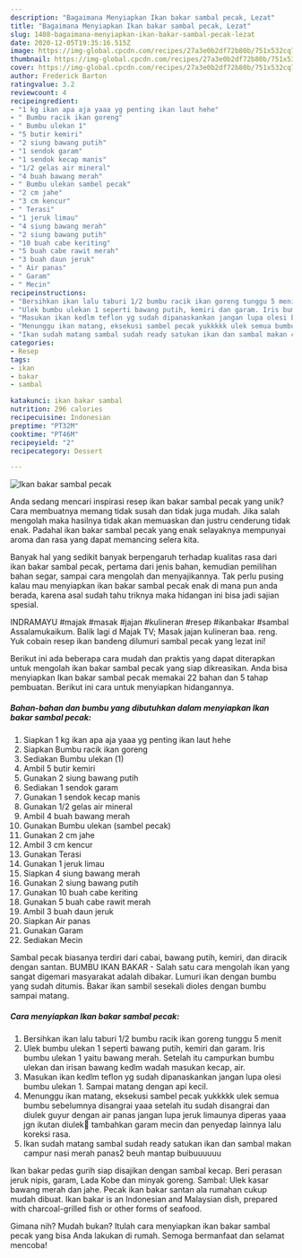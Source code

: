 ```yaml
---
description: "Bagaimana Menyiapkan Ikan bakar sambal pecak, Lezat"
title: "Bagaimana Menyiapkan Ikan bakar sambal pecak, Lezat"
slug: 1408-bagaimana-menyiapkan-ikan-bakar-sambal-pecak-lezat
date: 2020-12-05T19:35:16.515Z
image: https://img-global.cpcdn.com/recipes/27a3e0b2df72b80b/751x532cq70/ikan-bakar-sambal-pecak-foto-resep-utama.jpg
thumbnail: https://img-global.cpcdn.com/recipes/27a3e0b2df72b80b/751x532cq70/ikan-bakar-sambal-pecak-foto-resep-utama.jpg
cover: https://img-global.cpcdn.com/recipes/27a3e0b2df72b80b/751x532cq70/ikan-bakar-sambal-pecak-foto-resep-utama.jpg
author: Frederick Barton
ratingvalue: 3.2
reviewcount: 4
recipeingredient:
- "1 kg ikan apa aja yaaa yg penting ikan laut hehe"
- " Bumbu racik ikan goreng"
- " Bumbu ulekan 1"
- "5 butir kemiri"
- "2 siung bawang putih"
- "1 sendok garam"
- "1 sendok kecap manis"
- "1/2 gelas air mineral"
- "4 buah bawang merah"
- " Bumbu ulekan sambel pecak"
- "2 cm jahe"
- "3 cm kencur"
- " Terasi"
- "1 jeruk limau"
- "4 siung bawang merah"
- "2 siung bawang putih"
- "10 buah cabe keriting"
- "5 buah cabe rawit merah"
- "3 buah daun jeruk"
- " Air panas"
- " Garam"
- " Mecin"
recipeinstructions:
- "Bersihkan ikan lalu taburi 1/2 bumbu racik ikan goreng tunggu 5 menit"
- "Ulek bumbu ulekan 1 seperti bawang putih, kemiri dan garam. Iris bumbu ulekan 1 yaitu bawang merah. Setelah itu campurkan bumbu ulekan dan irisan bawang kedlm wadah masukan kecap, air."
- "Masukan ikan kedlm teflon yg sudah dipanaskankan jangan lupa olesi bumbu ulekan 1. Sampai matang dengan api kecil."
- "Menunggu ikan matang, eksekusi sambel pecak yukkkkk ulek semua bumbu sebelumnya disangrai yaaa setelah itu sudah disangrai dan diulek guyur dengan air panas jangan lupa jeruk limaunya diperas yaaa jgn ikutan diulek🤣 tambahkan garam mecin dan penyedap lainnya lalu koreksi rasa."
- "Ikan sudah matang sambal sudah ready satukan ikan dan sambal makan campur nasi merah panas2 beuh mantap buibuuuuuu"
categories:
- Resep
tags:
- ikan
- bakar
- sambal

katakunci: ikan bakar sambal 
nutrition: 296 calories
recipecuisine: Indonesian
preptime: "PT32M"
cooktime: "PT46M"
recipeyield: "2"
recipecategory: Dessert

---
```



![Ikan bakar sambal pecak](https://img-global.cpcdn.com/recipes/27a3e0b2df72b80b/751x532cq70/ikan-bakar-sambal-pecak-foto-resep-utama.jpg)

Anda sedang mencari inspirasi resep ikan bakar sambal pecak yang unik? Cara membuatnya memang tidak susah dan tidak juga mudah. Jika salah mengolah maka hasilnya tidak akan memuaskan dan justru cenderung tidak enak. Padahal ikan bakar sambal pecak yang enak selayaknya mempunyai aroma dan rasa yang dapat memancing selera kita.

Banyak hal yang sedikit banyak berpengaruh terhadap kualitas rasa dari ikan bakar sambal pecak, pertama dari jenis bahan, kemudian pemilihan bahan segar, sampai cara mengolah dan menyajikannya. Tak perlu pusing kalau mau menyiapkan ikan bakar sambal pecak enak di mana pun anda berada, karena asal sudah tahu triknya maka hidangan ini bisa jadi sajian spesial.

INDRAMAYU #majak #masak #jajan #kulineran #resep #ikanbakar #sambal Assalamukaikum. Balik lagi d Majak TV; Masak jajan kulineran baa. reng. Yuk cobain resep ikan bandeng dilumuri sambal pecak yang lezat ini!


Berikut ini ada beberapa cara mudah dan praktis yang dapat diterapkan untuk mengolah ikan bakar sambal pecak yang siap dikreasikan. Anda bisa menyiapkan Ikan bakar sambal pecak memakai 22 bahan dan 5 tahap pembuatan. Berikut ini cara untuk menyiapkan hidangannya.

<!--inarticleads1-->

##### Bahan-bahan dan bumbu yang dibutuhkan dalam menyiapkan Ikan bakar sambal pecak:

1. Siapkan 1 kg ikan apa aja yaaa yg penting ikan laut hehe
1. Siapkan  Bumbu racik ikan goreng
1. Sediakan  Bumbu ulekan (1)
1. Ambil 5 butir kemiri
1. Gunakan 2 siung bawang putih
1. Sediakan 1 sendok garam
1. Gunakan 1 sendok kecap manis
1. Gunakan 1/2 gelas air mineral
1. Ambil 4 buah bawang merah
1. Gunakan  Bumbu ulekan (sambel pecak)
1. Gunakan 2 cm jahe
1. Ambil 3 cm kencur
1. Gunakan  Terasi
1. Gunakan 1 jeruk limau
1. Siapkan 4 siung bawang merah
1. Gunakan 2 siung bawang putih
1. Gunakan 10 buah cabe keriting
1. Gunakan 5 buah cabe rawit merah
1. Ambil 3 buah daun jeruk
1. Siapkan  Air panas
1. Gunakan  Garam
1. Sediakan  Mecin


Sambal pecak biasanya terdiri dari cabai, bawang putih, kemiri, dan diracik dengan santan. BUMBU IKAN BAKAR - Salah satu cara mengolah ikan yang sangat digemari masyarakat adalah dibakar. Lumuri ikan dengan bumbu yang sudah ditumis. Bakar ikan sambil sesekali dioles dengan bumbu sampai matang. 

<!--inarticleads2-->

##### Cara menyiapkan Ikan bakar sambal pecak:

1. Bersihkan ikan lalu taburi 1/2 bumbu racik ikan goreng tunggu 5 menit
1. Ulek bumbu ulekan 1 seperti bawang putih, kemiri dan garam. Iris bumbu ulekan 1 yaitu bawang merah. Setelah itu campurkan bumbu ulekan dan irisan bawang kedlm wadah masukan kecap, air.
1. Masukan ikan kedlm teflon yg sudah dipanaskankan jangan lupa olesi bumbu ulekan 1. Sampai matang dengan api kecil.
1. Menunggu ikan matang, eksekusi sambel pecak yukkkkk ulek semua bumbu sebelumnya disangrai yaaa setelah itu sudah disangrai dan diulek guyur dengan air panas jangan lupa jeruk limaunya diperas yaaa jgn ikutan diulek🤣 tambahkan garam mecin dan penyedap lainnya lalu koreksi rasa.
1. Ikan sudah matang sambal sudah ready satukan ikan dan sambal makan campur nasi merah panas2 beuh mantap buibuuuuuu


Ikan bakar pedas gurih siap disajikan dengan sambal kecap. Beri perasan jeruk nipis, garam, Lada Kobe dan minyak goreng. Sambal: Ulek kasar bawang merah dan jahe. Pecak ikan bakar santan ala rumahan cukup mudah dibuat. Ikan bakar is an Indonesian and Malaysian dish, prepared with charcoal-grilled fish or other forms of seafood. 

Gimana nih? Mudah bukan? Itulah cara menyiapkan ikan bakar sambal pecak yang bisa Anda lakukan di rumah. Semoga bermanfaat dan selamat mencoba!
